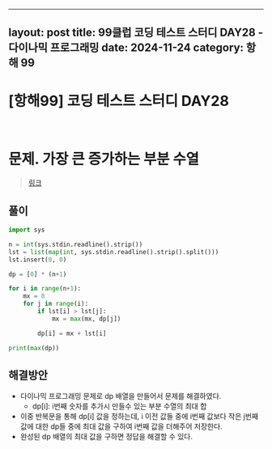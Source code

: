 
---
layout: post
title: 99클럽 코딩 테스트 스터디 DAY28 - 다이나믹 프로그래밍
date: 2024-11-24
category: 항해 99
---

# [항해99] 코딩 테스트 스터디 DAY28

<br>

# 문제. 가장 큰 증가하는 부분 수열
> [링크](https://www.acmicpc.net/problem/11055)



## 풀이

```python
import sys

n = int(sys.stdin.readline().strip())
lst = list(map(int, sys.stdin.readline().strip().split()))
lst.insert(0, 0)

dp = [0] * (n+1)

for i in range(n+1):
    mx = 0
    for j in range(i):
        if lst[i] > lst[j]:
            mx = max(mx, dp[j])

        dp[i] = mx + lst[i]

print(max(dp))
```

## 해결방안
- 다이나믹 프로그래밍 문제로 dp 배열을 만들어서 문제를 해결하였다.
    - dp[i]: i번째 숫자를 추가시 만들수 있는 부분 수열의 최대 합
- 이중 반복문을 통해 dp[i] 값을 정하는데, i 이전 값들 중에 i번째 값보다 작은 j번째 값에 대한 dp들 중에 최대 값을 구하여 i번째 값을 더해주어 저장한다. 
- 완성된 dp 배열의 최대 값을 구하면 정답을 해결할 수 있다. 